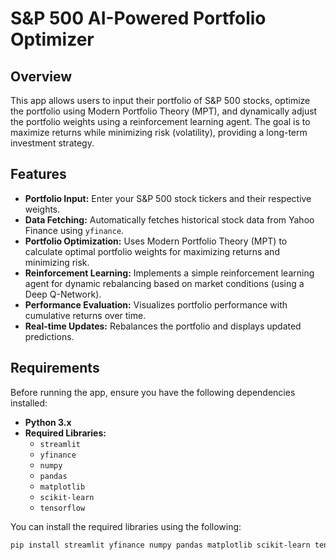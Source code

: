 
# S&P 500 AI-Powered Portfolio Optimizer

## Overview
This app allows users to input their portfolio of S&P 500 stocks, optimize the portfolio using Modern Portfolio Theory (MPT), and dynamically adjust the portfolio weights using a reinforcement learning agent. The goal is to maximize returns while minimizing risk (volatility), providing a long-term investment strategy.

## Features
- **Portfolio Input:** Enter your S&P 500 stock tickers and their respective weights.
- **Data Fetching:** Automatically fetches historical stock data from Yahoo Finance using `yfinance`.
- **Portfolio Optimization:** Uses Modern Portfolio Theory (MPT) to calculate optimal portfolio weights for maximizing returns and minimizing risk.
- **Reinforcement Learning:** Implements a simple reinforcement learning agent for dynamic rebalancing based on market conditions (using a Deep Q-Network).
- **Performance Evaluation:** Visualizes portfolio performance with cumulative returns over time.
- **Real-time Updates:** Rebalances the portfolio and displays updated predictions.

## Requirements
Before running the app, ensure you have the following dependencies installed:

- **Python 3.x**
- **Required Libraries:**
  - `streamlit`
  - `yfinance`
  - `numpy`
  - `pandas`
  - `matplotlib`
  - `scikit-learn`
  - `tensorflow`

You can install the required libraries using the following:

```bash
pip install streamlit yfinance numpy pandas matplotlib scikit-learn tensorflow
